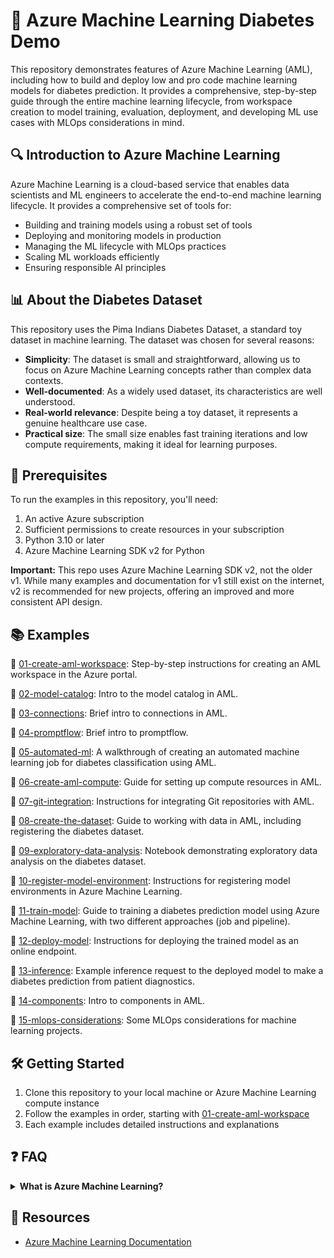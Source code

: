# 🤖 Azure Machine Learning Diabetes Demo

This repository demonstrates features of Azure Machine Learning (AML), including how to build and deploy low and pro code machine learning models for diabetes prediction. It provides a comprehensive, step-by-step guide through the entire machine learning lifecycle, from workspace creation to model training, evaluation, deployment, and developing ML use cases with MLOps considerations in mind.

## 🔍 Introduction to Azure Machine Learning

Azure Machine Learning is a cloud-based service that enables data scientists and ML engineers to accelerate the end-to-end machine learning lifecycle. It provides a comprehensive set of tools for:

- Building and training models using a robust set of tools
- Deploying and monitoring models in production
- Managing the ML lifecycle with MLOps practices
- Scaling ML workloads efficiently
- Ensuring responsible AI principles

## 📊 About the Diabetes Dataset

This repository uses the Pima Indians Diabetes Dataset, a standard toy dataset in machine learning. The dataset was chosen for several reasons:

- **Simplicity**: The dataset is small and straightforward, allowing us to focus on Azure Machine Learning concepts rather than complex data contexts.
- **Well-documented**: As a widely used dataset, its characteristics are well understood.
- **Real-world relevance**: Despite being a toy dataset, it represents a genuine healthcare use case.
- **Practical size**: The small size enables fast training iterations and low compute requirements, making it ideal for learning purposes.

## 🔧 Prerequisites

To run the examples in this repository, you'll need:

1. An active Azure subscription
2. Sufficient permissions to create resources in your subscription
3. Python 3.10 or later
4. Azure Machine Learning SDK v2 for Python

**Important:** This repo uses Azure Machine Learning SDK v2, not the older v1. While many examples and documentation for v1 still exist on the internet, v2 is recommended for new projects, offering an improved and more consistent API design.

## 📚 Examples

🧮 [01-create-aml-workspace](./01-create-aml-workspace/README.md): Step-by-step instructions for creating an AML workspace in the Azure portal.

🧮 [02-model-catalog](./02-model-catalog/README.md): Intro to the model catalog in AML.

🧮 [03-connections](./03-connections/README.md): Brief intro to connections in AML.

🧮 [04-promptflow](./04-promptflow/README.md): Brief intro to promptflow.

🧮 [05-automated-ml](./05-automated-ml/README.md): A walkthrough of creating an automated machine learning job for diabetes classification using AML.

🧮 [06-create-aml-compute](./06-create-aml-compute/README.md): Guide for setting up compute resources in AML.

🧮 [07-git-integration](./07-git-integration/README.md): Instructions for integrating Git repositories with AML.

🧮 [08-create-the-dataset](./08-create-the-dataset/README.md): Guide to working with data in AML, including registering the diabetes dataset.

🧮 [09-exploratory-data-analysis](./09-exploratory-data-analysis/README.md): Notebook demonstrating exploratory data analysis on the diabetes dataset.

🧮 [10-register-model-environment](./10-register-model-environment/README.md): Instructions for registering model environments in Azure Machine Learning.

🧮 [11-train-model](./11-train-model/README.md): Guide to training a diabetes prediction model using Azure Machine Learning, with two different approaches (job and pipeline).

🧮 [12-deploy-model](./12-deploy-model/README.md): Instructions for deploying the trained model as an online endpoint.

🧮 [13-inference](./13-inference/README.md): Example inference request to the deployed model to make a diabetes prediction from patient diagnostics.

🧮 [14-components](./14-components/README.md): Intro to components in AML.

🧮 [15-mlops-considerations](./15-mlops-considerations/README.md): Some MLOps considerations for machine learning projects.

## 🛠️ Getting Started

1. Clone this repository to your local machine or Azure Machine Learning compute instance
2. Follow the examples in order, starting with [01-create-aml-workspace](./01-create-aml-workspace/README.md)
3. Each example includes detailed instructions and explanations

## ❓ FAQ

<details>
<summary><strong>What is Azure Machine Learning?</strong></summary>
Azure Machine Learning is a cloud service for accelerating and managing the machine learning (ML) project lifecycle. ML professionals, data scientists, and engineers can use it in their day-to-day workflows to train and deploy models and manage machine learning operations (MLOps).
</details>

## 📖 Resources

- [Azure Machine Learning Documentation](https://docs.microsoft.com/en-us/azure/machine-learning/)
